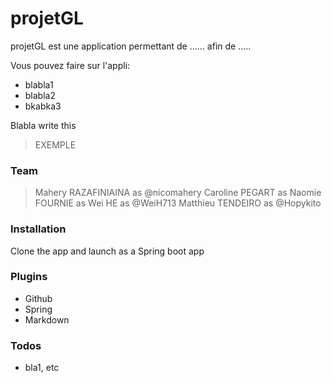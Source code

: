 # projetGL


projetGL est une application permettant de ...... afin de ..... 


Vous pouvez faire sur l'appli:
  - blabla1
  - blabla2
  - bkabka3

Blabla write this  

> EXEMPLE


### Team
> Mahery RAZAFINIAINA as @nicomahery
> Caroline PEGART as 
> Naomie FOURNIE as 
> Wei HE as @WeiH713
> Matthieu TENDEIRO as @Hopykito

### Installation

Clone the app and launch as a Spring boot app

### Plugins

* Github
* Spring
* Markdown


### Todos

 - bla1, etc
